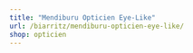 ```yaml
---
title: "Mendiburu Opticien Eye-Like"
url: /biarritz/mendiburu-opticien-eye-like/
shop: opticien
---
```

